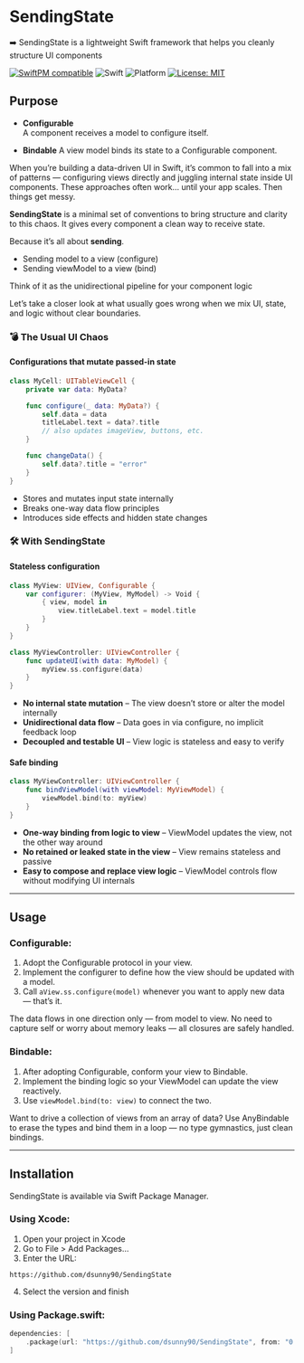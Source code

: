 # SendingState

➡️ SendingState is a lightweight Swift framework that helps you cleanly structure UI components

[![SwiftPM compatible](https://img.shields.io/badge/SwiftPM-compatible-brightgreen.svg)](https://swift.org/package-manager/) ![Swift](https://img.shields.io/badge/Swift-5.0-orange.svg) ![Platform](https://img.shields.io/badge/platform-iOS%208%20%7C%20macOS%2010.10%20%7C%20tvOS%209%20%7C%20watchOS%202-brightgreen) [![License: MIT](https://img.shields.io/badge/License-MIT-yellow.svg)](LICENSE)

## Purpose

- **Configurable**  
  A component receives a model to configure itself.
  
- **Bindable**
  A view model binds its state to a Configurable component.

When you’re building a data-driven UI in Swift, it’s common to fall into a mix of patterns — configuring views directly and juggling internal state inside UI components.
These approaches often work… until your app scales. Then things get messy.

**SendingState** is a minimal set of conventions to bring structure and clarity to this chaos.
It gives every component a clean way to receive state.

Because it’s all about **sending**.

- Sending model to a view (configure)
- Sending viewModel to a view (bind)

Think of it as the unidirectional pipeline for your component logic

Let’s take a closer look at what usually goes wrong when we mix UI, state, and logic without clear boundaries.

### 💣 The Usual UI Chaos

#### Configurations that mutate passed-in state

```swift
class MyCell: UITableViewCell {
    private var data: MyData?

    func configure(_ data: MyData?) {
        self.data = data
        titleLabel.text = data?.title
        // also updates imageView, buttons, etc.
    }

    func changeData() {
        self.data?.title = "error"
    }
}
```

- Stores and mutates input state internally
- Breaks one-way data flow principles
- Introduces side effects and hidden state changes

### 🛠️ With **SendingState**

#### Stateless configuration

```swift
class MyView: UIView, Configurable {
    var configurer: (MyView, MyModel) -> Void {
        { view, model in
            view.titleLabel.text = model.title
        }
    }
}

class MyViewController: UIViewController {
    func updateUI(with data: MyModel) {
        myView.ss.configure(data)
    }
}
```
- **No internal state mutation** – The view doesn’t store or alter the model internally
- **Unidirectional data flow** – Data goes in via configure, no implicit feedback loop
- **Decoupled and testable UI** – View logic is stateless and easy to verify

#### Safe binding

```swift
class MyViewController: UIViewController {
    func bindViewModel(with viewModel: MyViewModel) {
        viewModel.bind(to: myView)
    }
}
```

- **One-way binding from logic to view** – ViewModel updates the view, not the other way around
- **No retained or leaked state in the view** – View remains stateless and passive
- **Easy to compose and replace view logic** – ViewModel controls flow without modifying UI internals

---

## Usage

### Configurable:

1. Adopt the Configurable protocol in your view.
2. Implement the configurer to define how the view should be updated with a model.
3. Call `aView.ss.configure(model)` whenever you want to apply new data — that’s it.

The data flows in one direction only — from model to view.
No need to capture self or worry about memory leaks — all closures are safely handled.

### Bindable:

1. After adopting Configurable, conform your view to Bindable.
2. Implement the binding logic so your ViewModel can update the view reactively.
3. Use `viewModel.bind(to: view)` to connect the two.

Want to drive a collection of views from an array of data?
Use AnyBindable to erase the types and bind them in a loop — no type gymnastics, just clean bindings.

---

## Installation

SendingState is available via Swift Package Manager.

### Using Xcode:

1. Open your project in Xcode
2. Go to File > Add Packages…
3. Enter the URL:  
```
https://github.com/dsunny90/SendingState
```
4. Select the version and finish

### Using Package.swift:
```swift
dependencies: [
    .package(url: "https://github.com/dsunny90/SendingState", from: "0.1.0")
]
```
